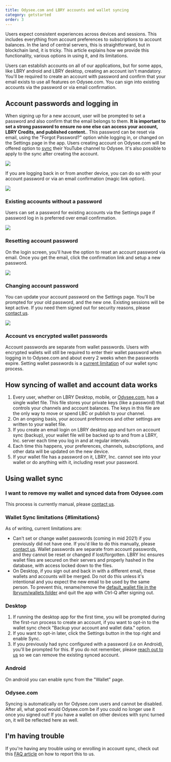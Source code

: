 ```yaml
---
title: Odysee.com and LBRY accounts and wallet syncing
category: getstarted
order: 3
---
```


Users expect consistent experiences across devices and sessions. This includes everything from account preferences to subscriptions to account balances. In the land of central servers, this is straightforward, but in blockchain land, it is tricky. This article explains how we provide this functionality, various options in using it, and its limitations.

Users can establish accounts on all of our applications, but for some apps, like LBRY android and LBRY desktop, creating an account isn't mandatory. You'll be required to create an account with password and confirm that your email exists to use all features on Odysee.com. You can sign into existing accounts via the password or via email confirmation. 

## Account passwords and logging in

When signing up for a new account, user will be prompted to set a password and also confirm that the email belongs to them. **It is important to set a strong password to ensure no one else can access your account, LBRY Credits, and published content.**. This password can be reset via email, using the "Forgot Password?" option while logging in, or changed on the Settings page in the app.
Users creating account on Odysee.com will be offered option to [sync](/faq/youtube) their YouTube channel to Odysee. It's also possible to apply to the sync after creating the account. 

![](https://spee.ch/2/b23ed850c8de1a54.png)

If you are logging back in or from another device, you can do so with your account password or via an email confirmation (magic link option). 

![](https://spee.ch/9/944f70da8357d672.png)

### Existing accounts without a password
Users can set a password for existing accounts via the Settings page if password log in is preferred over email confirmation. 

![](https://spee.ch/6/passwords-add.png)

### Resetting account password

On the login screen, you'll have the option to reset an account password via email. Once you get the email, click the confirmation link and setup a new password.

![](https://spee.ch/1/ac248a1824fbe30b.png)

### Changing account password

You can update your account password on the Settings page. You'll be prompted for your old password, and the new one. Existing sessions will be kept active. If you need them signed out for security reasons, please [contact us](/faq/support).

![](https://spee.ch/7/3378478fa7bb3b36.png)

### Account vs encrypted wallet passwords
Account passwords are separate from wallet passwords. Users with encrypted wallets will still be required to enter their wallet password when logging in to Odysee.com and about every 2 weeks when the passwords expire. Setting wallet passwords is a [current limitation](#limitations) of our wallet sync process. 

## How syncing of wallet and account data works

1. Every user, whether on LBRY Desktop, mobile, or [Odysee.com](https://odysee.com), has a single wallet file. This file stores your private keys (like a password) that controls your channels and account balances. The keys in this file are the only way to move or spend LBC or publish to your channel.
1. On an ongoing basis, your account preferences and other settings are written to your wallet file.
1. If you create an email login on LBRY desktop app and turn on account sync (backup), your wallet file will be backed up to and from a LBRY, Inc. server each time you log in and at regular intervals.
1. Each time this happens, your preferences, channels, subscriptions, and other data will be updated on the new device.
1. If your wallet file has a password on it, LBRY, Inc. cannot see into your wallet or do anything with it, including reset your password.

## Using wallet sync

### I want to remove my wallet and synced data from Odysee.com

This process is currently manual, please [contact us](/faq/support).

### Wallet Sync limitations {#limitations}

As of writing, current limitations are:

- Can't set or change wallet passwords (coming in mid 2021) if you previously did not have one. If you'd like to do this manually, please [contact us](/faq/support). Wallet passwords are separate from account passwords, and they cannot be reset or changed if lost/forgotten. LBRY Inc ensures wallet files are secured on their servers and properly hashed in the database, with access locked down to the files. 
- On Desktop, if you sign out and back in with a different email, these wallets and accounts will be merged. Do not do this unless it's intentional and you expect the new email to be used by the same person. To prevent this, rename/remove the [default_wallet file in the lbryum/wallets folder](/faq/lbry-directories) and quit the app with Ctrl-Q after signing out.

### Desktop

1. If running the desktop app for the first time, you will be prompted during the first-run process to create an account, if you want to opt-in to the wallet sync check "Backup your account and wallet data." option.
1. If you want to opt-in later, click the Settings button in the top right and enable Sync.
1. If you previously had sync configured with a password (i.e on Android), you'll be prompted for this. If you do not remember, please [reach out to us](mailto:hello@lbry.com) so we can remove the existing synced account.

### Android

On android you can enable sync from the "Wallet" page.

### Odysee.com

Syncing is automatically on for Odysee.com users and cannot be disabled. After all, what good would Odysee.com be if you could no longer use it once you signed out! If you have a wallet on other devices with sync turned on, it will be reflected here as well.

## I'm having trouble

If you're having any trouble using or enrolling in account sync, check out this [FAQ article](/faq/how-to-report-bugs) on how to report this to us.
